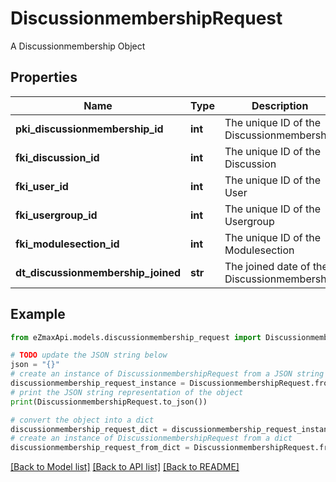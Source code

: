 # DiscussionmembershipRequest

A Discussionmembership Object

## Properties

Name | Type | Description | Notes
------------ | ------------- | ------------- | -------------
**pki_discussionmembership_id** | **int** | The unique ID of the Discussionmembership | [optional] 
**fki_discussion_id** | **int** | The unique ID of the Discussion | 
**fki_user_id** | **int** | The unique ID of the User | [optional] 
**fki_usergroup_id** | **int** | The unique ID of the Usergroup | [optional] 
**fki_modulesection_id** | **int** | The unique ID of the Modulesection | [optional] 
**dt_discussionmembership_joined** | **str** | The joined date of the Discussionmembership | 

## Example

```python
from eZmaxApi.models.discussionmembership_request import DiscussionmembershipRequest

# TODO update the JSON string below
json = "{}"
# create an instance of DiscussionmembershipRequest from a JSON string
discussionmembership_request_instance = DiscussionmembershipRequest.from_json(json)
# print the JSON string representation of the object
print(DiscussionmembershipRequest.to_json())

# convert the object into a dict
discussionmembership_request_dict = discussionmembership_request_instance.to_dict()
# create an instance of DiscussionmembershipRequest from a dict
discussionmembership_request_from_dict = DiscussionmembershipRequest.from_dict(discussionmembership_request_dict)
```
[[Back to Model list]](../README.md#documentation-for-models) [[Back to API list]](../README.md#documentation-for-api-endpoints) [[Back to README]](../README.md)


